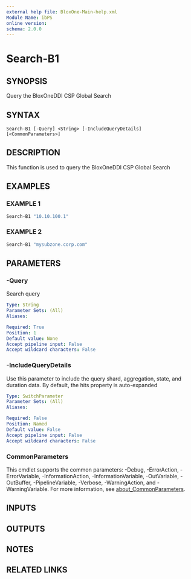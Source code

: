 ```yaml
---
external help file: BloxOne-Main-help.xml
Module Name: ibPS
online version:
schema: 2.0.0
---
```


# Search-B1

## SYNOPSIS
Query the BloxOneDDI CSP Global Search

## SYNTAX

```
Search-B1 [-Query] <String> [-IncludeQueryDetails] [<CommonParameters>]
```

## DESCRIPTION
This function is used to query the BloxOneDDI CSP Global Search

## EXAMPLES

### EXAMPLE 1
```powershell
Search-B1 "10.10.100.1"
```

### EXAMPLE 2
```powershell
Search-B1 "mysubzone.corp.com"
```

## PARAMETERS

### -Query
Search query

```yaml
Type: String
Parameter Sets: (All)
Aliases:

Required: True
Position: 1
Default value: None
Accept pipeline input: False
Accept wildcard characters: False
```

### -IncludeQueryDetails
Use this parameter to include the query shard, aggregation, state, and duration data.
By default, the hits property is auto-expanded

```yaml
Type: SwitchParameter
Parameter Sets: (All)
Aliases:

Required: False
Position: Named
Default value: False
Accept pipeline input: False
Accept wildcard characters: False
```

### CommonParameters
This cmdlet supports the common parameters: -Debug, -ErrorAction, -ErrorVariable, -InformationAction, -InformationVariable, -OutVariable, -OutBuffer, -PipelineVariable, -Verbose, -WarningAction, and -WarningVariable. For more information, see [about_CommonParameters](http://go.microsoft.com/fwlink/?LinkID=113216).

## INPUTS

## OUTPUTS

## NOTES

## RELATED LINKS
